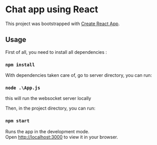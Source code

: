 # Chat app using React

This project was bootstrapped with [Create React App](https://github.com/facebook/create-react-app).

## Usage

First of all, you need to install all dependencies :

### `npm install`

With dependencies taken care of, go to server directory, you can run:

### `node .\App.js`

this will run the websocket server locally 

Then, in the project directory, you can run:

### `npm start`

Runs the app in the development mode.\
Open [http://localhost:3000](http://localhost:3000) to view it in your browser.
